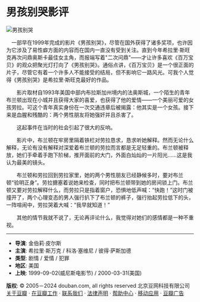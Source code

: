 # 男孩别哭影评

![男孩别哭](https://img2.doubanio.com/icon/u1028103-1.jpg)

　一部早在1999年完成的影片《男孩别哭》，尽管在国外获得了诸多奖项，也许因为它涉及了易性癖方面的内容而在国内一直没有受到关注。直到今年希拉里·斯旺克再次问鼎奥斯卡最佳女主角，而报端写着"二次问鼎"——才让许多喜欢《百万宝贝》的观众把聚光灯打向了《男孩别哭》。通俗点讲，《百万宝贝》是一个很正面的片子，尽管它有着一个许多人不能接受的结局，但不影响它一路风光。可我个人觉得《男孩别哭》是希拉里·斯旺克最好的作品。

　　影片取材自1993年美国中部内布拉斯加州境内的法奥斯城，一个陌生的青年布兰顿出现在小城并且获得大家的喜爱，也获得了他的爱情——一个美丽可爱的女孩劳拉。可这个青年真实身份在一次交通违章后被揭露：他其实是一个女孩。接下来是血腥和残酷的：两个男性朋友将她强奸并且杀害了。

　　这起事件在当时的社会引起了很大的反响。

　　影片中，布兰顿在牢房里隔着铁栏对劳拉恳求，恳求听她解释。然而无论什么解释，无论有没有解释对深爱着布兰顿的劳拉而言都是无足轻重的。布兰顿被释放，她们手牵着手跑下阶梯，推开面前的大门，外面白灿灿的一片阳光……这是我认为最美的镜头。

　　布兰顿和劳拉回到劳拉家里，她的两个男性朋友已经静候多时，要对布兰顿“验明正身”。劳拉搪塞着说她来检查，同时把布兰顿带到她的房间锁上门。布兰顿又要对劳拉解释什么，而劳拉只是指着窗户，恐惧地低声喊：“快跑！”这时门被撞开了，两个心理变态的男人强行扒下了布兰顿的裤子，强行抬起劳拉低下的头，一阵喧闹中，劳拉哭着大喊：“我早就知道！”

　　其他的情节我就不说了，无论再评论什么，我觉得对她们的感情都是一种不重视。

---

- **导演**: 金伯莉·皮尔斯
- **主演**: 希拉里·斯万克 / 科洛·塞维尼 / 彼得·萨斯加德
- **类型**: 剧情 / 爱情 / 犯罪
- **地区**: 美国
- **上映**: 1999-09-02(威尼斯电影节) / 2000-03-31(美国)

**版权**: © 2005－2024 douban.com, all rights reserved 北京豆网科技有限公司 [关于豆瓣](https://www.douban.com/about) · [在豆瓣工作](https://www.douban.com/jobs) · [联系我们](https://www.douban.com/about?topic=contactus) · [法律声明](https://www.douban.com/about/legal) · [帮助中心](https://help.douban.com/?app=movie) · [移动应用](https://www.douban.com/doubanapp/) · [豆瓣广告](https://www.douban.com/partner/)
<!-- tcd_original_link https://m.douban.com/movie/review/1007129/ -->
